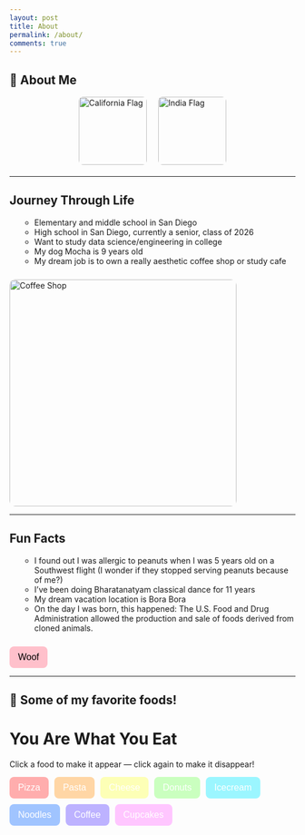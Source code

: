 ```yaml
---
layout: post
title: About
permalink: /about/
comments: true
---
```


## 🌟 About Me

<style>
  .flag-buttons {
    display: flex;
    justify-content: center;
    gap: 20px;
    margin-bottom: 20px;
  }
  .flag-buttons img {
    width: 120px;
    cursor: pointer;
    border-radius: 8px;
    transition: transform 0.2s;
  }
  .flag-buttons img:hover {
    transform: scale(1.1);
  }

  ul.circle-list {
    list-style-type: circle;
    margin-left: 20px;
  }

  .food-buttons button {
    border: none;
    padding: 10px 15px;
    border-radius: 8px;
    cursor: pointer;
    font-size: 1rem;
    color: white;
  }
  .food-buttons {
    display: flex;
    flex-wrap: wrap;
    gap: 10px;
    margin-top: 10px;
    margin-bottom: 20px;
  }

  .confetti-emoji {
    position: fixed;
    animation: fall 5s linear forwards;
    font-size: 2rem;
    pointer-events: none;
  }
  @keyframes fall {
    from { transform: translateY(-50px); opacity: 1; }
    to { transform: translateY(100vh); opacity: 0; }
  }

  .woof-button {
    background-color: pink;
    border: none;
    padding: 10px 15px;
    border-radius: 8px;
    cursor: pointer;
    font-size: 1rem;
    margin-top: 10px;
  }
</style>

<!-- FLAGS -->
<div class="flag-buttons">
  <img src="https://upload.wikimedia.org/wikipedia/commons/0/01/Flag_of_California.svg" alt="California Flag" onclick="releaseEmoji('🐻')">
  <img src="https://upload.wikimedia.org/wikipedia/en/4/41/Flag_of_India.svg" alt="India Flag" onclick="releaseEmoji('🦚')">
</div>

---

## Journey Through Life

<ul class="circle-list">
  <li>Elementary and middle school in San Diego</li>
  <li>High school in San Diego, currently a senior, class of 2026</li>
  <li>Want to study data science/engineering in college</li>
  <li>My dog Mocha is 9 years old</li>
  <li>My dream job is to own a really aesthetic coffee shop or study cafe</li>
</ul>

<img src="https://images.unsplash.com/photo-1504754524776-8f4f37790ca0" alt="Coffee Shop" width="400" style="border-radius: 10px; margin-top: 10px;">

---

## Fun Facts

<ul class="circle-list">
  <li>I found out I was allergic to peanuts when I was 5 years old on a Southwest flight (I wonder if they stopped serving peanuts because of me?)</li>
  <li>I’ve been doing Bharatanatyam classical dance for 11 years</li>
  <li>My dream vacation location is Bora Bora</li>
  <li>On the day I was born, this happened: The U.S. Food and Drug Administration allowed the production and sale of foods derived from cloned animals.</li>
</ul>

<button class="woof-button" onclick="releaseEmoji('🐶')">Woof</button>

---

## 🍴 Some of my favorite foods!  

# You Are What You Eat  

<p>Click a food to make it appear — click again to make it disappear!</p>  

<div class="food-buttons">
  <button style="background-color: #ffadad;" onclick="toggleFood('🍕','pizza')">Pizza</button>
  <button style="background-color: #ffd6a5;" onclick="toggleFood('🍝','pasta')">Pasta</button>
  <button style="background-color: #fdffb6;" onclick="toggleFood('🧀','cheese')">Cheese</button>
  <button style="background-color: #caffbf;" onclick="toggleFood('🍩','donuts')">Donuts</button>
  <button style="background-color: #9bf6ff;" onclick="toggleFood('🍦','icecream')">Icecream</button>
  <button style="background-color: #a0c4ff;" onclick="toggleFood('🍜','noodles')">Noodles</button>
  <button style="background-color: #bdb2ff;" onclick="toggleFood('☕','coffee')">Coffee</button>
  <button style="background-color: #ffc6ff;" onclick="toggleFood('🧁','cupcakes')">Cupcakes</button>
</div>

<script>
  // General emoji release (for flags + Woof button)
  function releaseEmoji(emoji) {
    for (let i = 0; i < 10; i++) {
      const span = document.createElement("span");
      span.textContent = emoji;
      span.classList.add("confetti-emoji");
      span.style.left = Math.random() * window.innerWidth + "px";
      span.style.top = "-50px";
      document.body.appendChild(span);
      setTimeout(() => span.remove(), 5000);
    }
  }

  // Toggleable food confetti
  const activeFood = {};
  function toggleFood(emoji, key) {
    if (activeFood[key]) {
      activeFood[key] = false;
    } else {
      activeFood[key] = true;
      for (let i = 0; i < 20; i++) {
        const span = document.createElement("span");
        span.textContent = emoji;
        span.classList.add("confetti-emoji", `food-${key}`);
        span.style.left = Math.random() * window.innerWidth + "px";
        span.style.top = "-50px";
        document.body.appendChild(span);
        setTimeout(() => span.remove(), 5000);
      }
      setTimeout(() => { activeFood[key] = false; }, 5000);
    }
  }
</script>